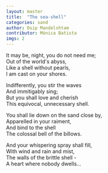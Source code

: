 ```yaml
---
layout: master
title:  "The sea-shell"
categories: sand
author: Osip Mandelshtam 
contributor: Mónica Batista
imgs: 2
---
```


It may be, night, you do not need me;  
Out of the world's abyss,   
Like a shell without pearls,  
I am cast on your shores.   
  
Indifferently, you stir the waves  
And immitigably sing;  
But you shall love and cherish  
This equivocal, unnecessary shell.  
  
You shall lie down on the sand close by,   
Apparelled in your raiment,  
And bind to the shell  
The colossal bell of the billows.   
  
And your whispering spray shall fill,   
With wind and rain and mist,   
The walls of the brittle shell -  
A heart where nobody dwells...  



